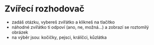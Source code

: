 # Zvířecí rozhodovač

- zadáš otázku, vybereš zvířátko a klikneš na tlačítko
- náhodné zvířátko ti odpoví (ano, ne, možná...) a zobrazí se roztomilý obrázek
- na výběr jsou: kočičky, pejsci, králíčci, kůzlátka
